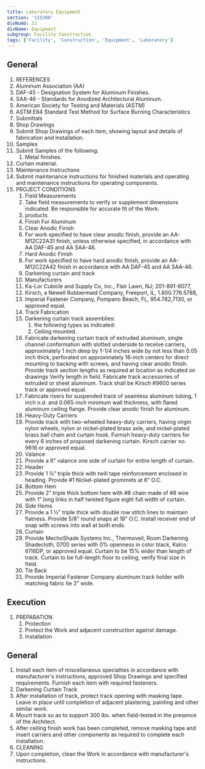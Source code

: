```yaml
---
title: Laboratory Equipment
section: '115300'
divNumb: 11
divName: Equipment
subgroup: Facility Construction
tags: ['Facility', 'Construction', 'Equipment', 'Laboratory']
---
```



## General

   1. REFERENCES
   1. Aluminum Association (AA)
   1. DAF-45 - Designation System for Aluminum Finishes.
   1. SAA-46 - Standards for Anodized Architectural Aluminum.
   1. American Society for Testing and Materials (ASTM)
   1. ASTM E84 Standard Test Method for Surface Burning Characteristics
   1. Submittals
   1. Shop Drawings
   1. Submit Shop Drawings of each item, showing layout and details of fabrication and installation.
   1. Samples
   1. Submit Samples of the following:
      1. Metal finishes.
   1. Curtain material.
   1. Maintenance Instructions
   1. Submit maintenance instructions for finished materials and operating and maintenance instructions for operating components.
1. PROJECT CONDITIONS
   1. Field Measurements
   1. Take field measurements to verify or supplement dimensions indicated. Be responsible for accurate fit of the Work.
   1. products
   1. Finish For Aluminum
   1. Clear Anodic Finish
   1. For work specified to have clear anodic finish, provide an AA-M12C22A31 finish, unless otherwise specified, in accordance with AA DAF-45 and AA SAA-46.
   1. Hard Anodic Finish
   1. For work specified to have hard anodic finish, provide an AA-M12C22A42 finish in accordance with AA DAF-45 and AA SAA-46.
   1. Darkening curtain and track
   1. Manufacturers
   1. Ka-Lor Cubicle and Supply Co, Inc., Flair Lawn, NJ; 201-891-8077,
   1. Kirsch, a Newell Rubbermaid Company, Freeport, IL, 1.800.776.5788,
   1. Imperial Fastener Company, Pompano Beach, FL, 954.782,7130, or approved equal.
   1. Track Fabrication
   1. Darkening curtain track assemblies:
      1. the following types as indicated:
      1. Ceiling mounted.
   1. Fabricate darkening curtain track of extruded aluminum, single channel conformation with slotted underside to receive carriers, approximately 1 inch deep by 1-1/4 inches wide by not less than 0.05 inch thick, perforated on approximately 16-inch centers for direct mounting to backing with screws, and having clear anodic finish. Provide track section lengths as required at location as indicated on drawings Verify length in field. Fabricate track accessories of extruded or sheet aluminum. Track shall be Kirsch #9600 series track or approved equal.
   1. Fabricate risers for suspended track of seamless aluminum tubing, 1 inch o.d. and 0.065-inch minimum wall thickness, with flared aluminum ceiling flange. Provide clear anodic finish for aluminum.
   1. Heavy-Duty Carriers
   1. Provide track with two-wheeled heavy-duty carriers, having virgin nylon wheels, nylon or nickel-plated brass axle, and nickel-plated brass ball chain and curtain hook. Furnish heavy-duty carriers for every 6 inches of proposed darkening curtain. Kirsch carrier no. 9616 or approved equal.
   1. Valance
   1. Provide a 6” valance one side of curtain for entire length of curtain.
   1. Header
   1. Provide 1 ½” triple thick with twill tape reinforcement enclosed in heading. Provide #1 Nickel-plated grommets at 6” O.C.
   1. Bottom Hem
   1. Provide 2” triple thick bottom hem with #8 chain made of #8 wire with 1” long links in half twisted figure eight full width of curtain.
   1. Side Hems
   1. Provide a 1 ½” triple thick with double row stitch lines to maintain flatness. Provide 5/8” round snaps at 18” O.C. Install receiver end of snap with screws into wall at both ends.
   1. Curtain
   1. Provide MechoShade Systems Inc., Thermoveil, Room Darkening Shadecloth, 0700 series with 0% openness in color black, Kalco 6116DP, or approved equal. Curtain to be 15% wider than length of track. Curtain to be full-length floor to ceiling, verify final size in field.
   1. Tie Back
   1. Provide Imperial Fastener Company aluminum track holder with matching fabric tie 2” wide.

## Execution

1. PREPARATION
   1. Protection
   1. Protect the Work and adjacent construction against damage.
   1. Installation

## General

   1. Install each item of miscellaneous specialties in accordance with manufacturer's instructions, approved Shop Drawings and specified requirements. Furnish each item with required fasteners.
   1. Darkening Curtain Track
   1. After installation of track, protect track opening with masking tape. Leave in place until completion of adjacent plastering, painting and other similar work.
   1. Mount track so as to support 300 lbs. when field-tested in the presence of the Architect.
   1. After ceiling finish work has been completed, remove masking tape and insert carriers and other components as required to complete each installation.
   1. CLEANING
   1. Upon completion, clean the Work in accordance with manufacturer's instructions.

